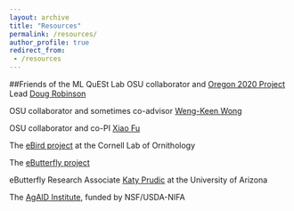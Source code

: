 ```yaml
---
layout: archive
title: "Resources"
permalink: /resources/
author_profile: true
redirect_from:
 - /resources
---
```


##Friends of the ML QuESt Lab
OSU collaborator and [Oregon 2020 Project](https://oregon2020.com/) Lead [Doug Robinson](https://wdouglasrobinson.com/)

OSU collaborator and sometimes co-advisor [Weng-Keen Wong](https://web.engr.oregonstate.edu/~wongwe/)

OSU collaborator and co-PI [Xiao Fu](https://web.engr.oregonstate.edu/~fuxia/)

The [eBird project](https://ebird.org/home) at the Cornell Lab of Ornithology

The [eButterfly project](https://www.e-butterfly.org/)

eButterfly Research Associate [Katy Prudic](https://profiles.arizona.edu/person/klprudic) at the University of Arizona

The [AgAID Institute](https://agaid.org/), funded by NSF/USDA-NIFA
